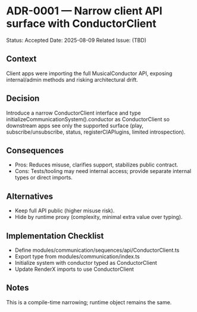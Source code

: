# ADR-0001 — Narrow client API surface with ConductorClient

Status: Accepted
Date: 2025-08-09
Related Issue: (TBD)

## Context
Client apps were importing the full MusicalConductor API, exposing internal/admin methods and risking architectural drift.

## Decision
Introduce a narrow ConductorClient interface and type initializeCommunicationSystem().conductor as ConductorClient so downstream apps see only the supported surface (play, subscribe/unsubscribe, status, registerCIAPlugins, limited introspection).

## Consequences
- Pros: Reduces misuse, clarifies support, stabilizes public contract.
- Cons: Tests/tooling may need internal access; provide separate internal types or direct imports.

## Alternatives
- Keep full API public (higher misuse risk).
- Hide by runtime proxy (complexity, minimal extra value over typing).

## Implementation Checklist
- Define modules/communication/sequences/api/ConductorClient.ts
- Export type from modules/communication/index.ts
- Initialize system with conductor typed as ConductorClient
- Update RenderX imports to use ConductorClient

## Notes
This is a compile-time narrowing; runtime object remains the same.

